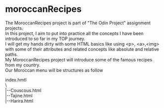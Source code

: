 # moroccanRecipes

The MoroccanRecipes project is part of "The Odin Project" assignment projects.<br>
In this project, I aim to put into practice all the concepts I have been introduced to so far in my TOP journey.<br>I will get my hands dirty with some HTML basics like using \<p>, \<a>,\<img> with some of their attributes and related concepts like absolute and relative paths. <br>My MoroccanRecipes project will introduce some of the famous recipes from my country.<br>Our Moroccan menu will be structures as follow

index.hmtl<br>
\\<br>
|--Couscous.html<br>
|--Tajine.html<br>
|--Harira.html<br>
